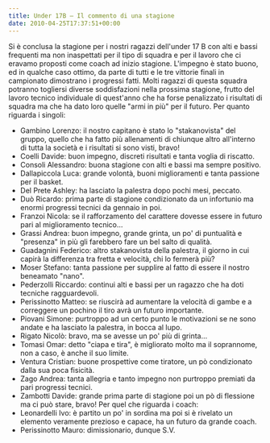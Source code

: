 ```yaml
---
title: Under 17B – Il commento di una stagione
date: 2010-04-25T17:37:51+00:00
---
```

Si è conclusa la stagione per i nostri ragazzi dell'under 17 B con alti e bassi frequenti ma non inaspettati per il tipo di squadra e per il lavoro che ci eravamo proposti come coach ad inizio stagione. L'impegno è stato buono, ed in qualche caso ottimo, da parte di tutti e le tre vittorie finali in campionato dimostrano i progressi fatti. Molti ragazzi di questa squadra potranno togliersi diverse soddisfazioni nella prossima stagione, frutto del lavoro tecnico individuale di quest'anno che ha forse penalizzato i risultati di squadra ma che ha dato loro quelle "armi in più" per il futuro. Per quanto riguarda i singoli:
* Gambino Lorenzo: il nostro capitano è stato lo "stakanovista" del gruppo, quello che ha fatto più allenamenti di chiunque altro all'interno di tutta la società e i risultati si sono visti, bravo!
* Coelli Davide: buon impegno, discreti risultati e tanta voglia di riscatto.
* Consoli Alessandro: buona stagione con alti e bassi ma sempre positivo.
* Dallapiccola Luca: grande volontà, buoni miglioramenti e tanta passione per il basket.
* Del Prete Ashley: ha lasciato la palestra dopo pochi mesi, peccato.
* Duò Ricardo: prima parte di stagione condizionato da un infortunio ma enormi progressi tecnici da gennaio in poi.
* Franzoi Nicola: se il rafforzamento del carattere dovesse essere in futuro pari al miglioramento tecnico…
* Grassi Andrea: buon impegno, grande grinta, un po' di puntualità e "presenza" in più gli farebbero fare un bel salto di qualità.
* Guadagnini Federico: altro stakanovista della palestra, il giorno in cui capirà la differenza tra fretta e velocità, chi lo fermerà più?
* Moser Stefano: tanta passione per supplire al fatto di essere il nostro beneamato "nano".
* Pederzolli Riccardo: continui alti e bassi per un ragazzo che ha doti tecniche ragguardevoli.
* Perissinotto Matteo: se riuscirà ad aumentare la velocità di gambe e a correggere un pochino il tiro avrà un futuro importante.
* Piovani Simone: purtroppo ad un certo punto le motivazioni se ne sono andate e ha lasciato la palestra, in bocca al lupo.
* Rigato Nicolò: bravo, ma se avesse un po' più di grinta…
* Tomasi Omar: detto "ciapa e tira", è migliorato molto ma il soprannome, non a caso, è anche il suo limite.
* Ventura Cristian: buone prospettive come tiratore, un pò condizionato dalla sua poca fisicità.
* Zago Andrea: tanta allegria e tanto impegno non purtroppo premiati da pari progressi tecnici.
* Zambotti Davide: grande prima parte di stagione poi un pò di flessione ma ci può stare, bravo!
Per quel che riguarda i coach:
* Leonardelli Ivo: è partito un po' in sordina ma poi si è rivelato un elemento veramente prezioso e capace, ha un futuro da grande coach.
* Perissinotto Mauro: dimissionario, dunque S.V.